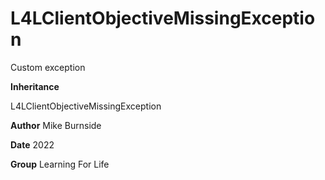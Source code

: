 # L4LClientObjectiveMissingException

Custom exception

**Inheritance**

L4LClientObjectiveMissingException

**Author** Mike Burnside

**Date** 2022

**Group** Learning For Life
